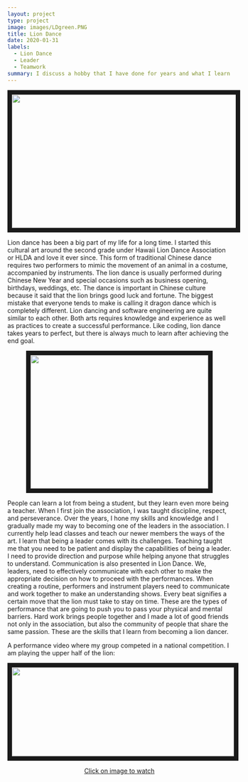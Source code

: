 ```yaml
---
layout: project
type: project
image: images/LDgreen.PNG
title: Lion Dance
date: 2020-01-31
labels:
  - Lion Dance
  - Leader
  - Teamwork
summary: I discuss a hobby that I have done for years and what I learn from it.
---
```


<p align='center'>  
<img src="https://Nelson-Liang.github.io/images/Liondance.PNG" 
width="700" height="300" border="10" />
</p>

Lion dance has been a big part of my life for a long time. I started this cultural art around the second grade under Hawaii Lion Dance Association or HLDA and love it ever since. This form of traditional Chinese dance requires two performers to mimic the movement of an animal in a costume, accompanied by instruments. The lion dance is usually performed during Chinese New Year and special occasions such as business opening, birthdays, weddings, etc. The dance is important in Chinese culture because it said that the lion brings good luck and fortune. The biggest mistake that everyone tends to make is calling it dragon dance which is completely different. Lion dancing and software engineering are quite similar to each other. Both arts requires knowledge and experience as well as practices to create a successful performance. Like coding, lion dance takes years to perfect, but there is always much to learn after achieving the end goal.
<p align='center'>  
<img src="https://Nelson-Liang.github.io/images/LDgroup.PNG" 
width="400" height="300" border="10" />
</p>

People can learn a lot from being a student, but they learn even more being a teacher. When I first join the association, I was taught discipline, respect, and perseverance. Over the years, I hone my skills and knowledge and I gradually made my way to becoming one of the leaders in the association. I currently help lead classes and teach our newer members the ways of the art. I learn that being a leader comes with its challenges. Teaching taught me that you need to be patient and display the capabilities of being a leader. I need to provide direction and purpose while helping anyone that struggles to understand. Communication is also presented in Lion Dance. We, leaders, need to effectively communicate with each other to make the appropriate decision on how to proceed with the performances. When creating a routine, performers and instrument players need to communicate and work together to make an understanding shows. Every beat signifies a certain move that the lion must take to stay on time. These are the types of performance that are going to push you to pass your physical and mental barriers. Hard work brings people together and I made a lot of good friends not only in the association, but also the community of people that share the same passion. These are the skills that I learn from becoming a lion dancer.

A performance video where my group competed in a national competition. I am playing the upper half of the lion:
<p align='center'>  
<a href="https://www.youtube.com/watch?v=9ctSs7sglX8
" target="https://www.youtube.com/watch?v=9ctSs7sglX8"><img src="https://Nelson-Liang.github.io/images/LDperform.PNG" 
width="500" height="200" border="10" />
</p>
<p align='center'> 
Click on image to watch
  </p>
